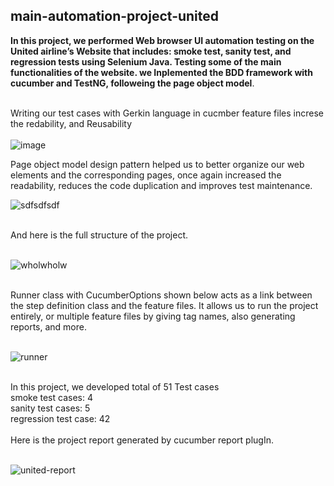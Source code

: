 ﻿## main-automation-project-united
 **In this project, we performed Web browser UI automation testing on the United airline’s Website that includes: smoke test, sanity test, and regression tests using Selenium Java. Testing some of the main functionalities of the website. we Inplemented the BDD framework with cucumber and TestNG, followeing the page object model**.
 <br />
 <br />
 

Writing our test cases with Gerkin language in cucmber feature files increse the redability, and Reusability<br />
<br />
![image](https://user-images.githubusercontent.com/40803114/145426205-a94e3383-fde0-41fb-9f1f-be7f8f7a009c.png) 
<br />
 
 
Page object model design pattern helped us to better organize our web elements and the corresponding pages, once again increased the readability, reduces the code duplication and improves test maintenance.<br />

 ![sdfsdfsdf](https://user-images.githubusercontent.com/40803114/145851255-6d6041d8-2477-4d37-b3fa-1c91f15061e9.PNG)

<br />
And here is the full structure of the project.<br />
<br />

 ![wholwholw](https://user-images.githubusercontent.com/40803114/145851316-719d7924-f76b-4fd0-bfb5-513602dfee48.PNG)


<br />
Runner class with CucumberOptions shown below acts as a link between the step definition class and the feature files. It allows us to run the project entirely, or multiple feature files by giving tag names, also generating reports, and more.<br />
<br />

 ![runner](https://user-images.githubusercontent.com/40803114/145430515-6fefc76a-0239-4ffa-aca8-b31866de6953.PNG)



<br />
In this project, we developed total of 51 Test cases<br />
smoke test cases: 4<br />
sanity test cases: 5<br />
regression test case: 42<br />
<br />
Here is the project report generated by cucumber report plugIn.<br />
<br />

 ![united-report](https://user-images.githubusercontent.com/40803114/145447601-75fa3d34-4610-40e1-bf9b-59456c6f64d2.PNG)
 




 

